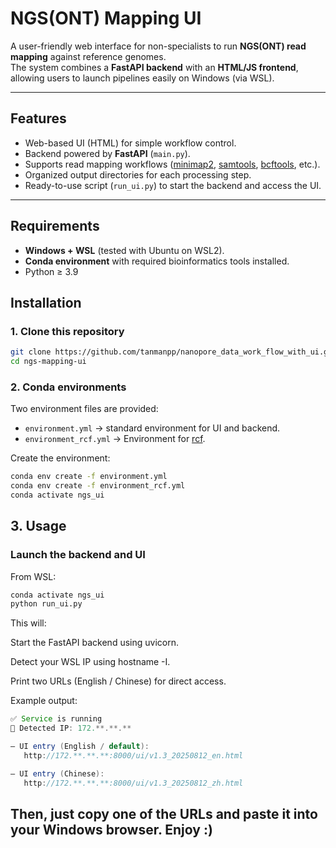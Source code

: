 # NGS(ONT) Mapping UI

A user-friendly web interface for non-specialists to run **NGS(ONT) read mapping** against reference genomes.  
The system combines a **FastAPI backend** with an **HTML/JS frontend**, allowing users to launch pipelines easily on Windows (via WSL).

---

## Features
- Web-based UI (HTML) for simple workflow control.
- Backend powered by **FastAPI** (`main.py`).
- Supports read mapping workflows ([minimap2](https://github.com/lh3/minimap2), [samtools](https://github.com/samtools/samtools), [bcftools](https://github.com/samtools/bcftools), etc.).
- Organized output directories for each processing step.
- Ready-to-use script (`run_ui.py`) to start the backend and access the UI.

---

## Requirements
- **Windows + WSL** (tested with Ubuntu on WSL2).
- **Conda environment** with required bioinformatics tools installed.
- Python ≥ 3.9

## Installation

### 1. Clone this repository
```bash
git clone https://github.com/tanmanpp/nanopore_data_work_flow_with_ui.git
cd ngs-mapping-ui
```

### 2. Conda environments
Two environment files are provided:
- `environment.yml` → standard environment for UI and backend.
- `environment_rcf.yml` → Environment for [rcf](https://github.com/khyox/recentrifuge).

Create the environment:
```bash
conda env create -f environment.yml
conda env create -f environment_rcf.yml
conda activate ngs_ui
```

## 3. Usage
### Launch the backend and UI

From WSL:
```bash
conda activate ngs_ui
python run_ui.py
```
This will:

Start the FastAPI backend using uvicorn.

Detect your WSL IP using hostname -I.

Print two URLs (English / Chinese) for direct access.

Example output:
```java
✅ Service is running
🔎 Detected IP: 172.**.**.**

— UI entry (English / default):
   http://172.**.**.**:8000/ui/v1.3_20250812_en.html

— UI entry (Chinese):
   http://172.**.**.**:8000/ui/v1.3_20250812_zh.html
```
## Then, just copy one of the URLs and paste it into your Windows browser. Enjoy :)


